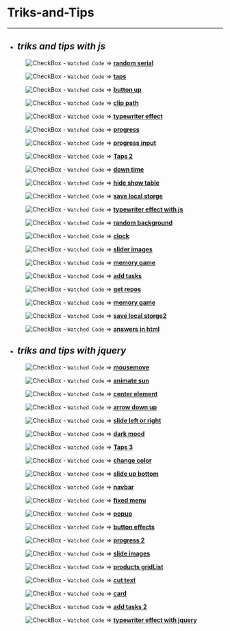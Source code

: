 # Triks-and-Tips

---

- ## _triks and tips with js_

  &nbsp;&nbsp;&nbsp;&nbsp; ![CheckBox](https://via.placeholder.com/12/32CD32/000000?text=+) - `Watched Code` => [**random serial**](https://github.com/Taha-Abdelmonim/Triks-and-Tips/tree/main/triks%20and%20tips%20js/random%20serial)

  &nbsp;&nbsp;&nbsp;&nbsp; ![CheckBox](https://via.placeholder.com/12/32CD32/000000?text=+) - `Watched Code` => [**taps**](https://github.com/Taha-Abdelmonim/Triks-and-Tips/tree/main/triks%20and%20tips%20js/taps)

  &nbsp;&nbsp;&nbsp;&nbsp; ![CheckBox](https://via.placeholder.com/12/32CD32/000000?text=+) - `Watched Code` => [**button up**](https://github.com/Taha-Abdelmonim/Triks-and-Tips/tree/main/triks%20and%20tips%20js/button%20up)

  &nbsp;&nbsp;&nbsp;&nbsp; ![CheckBox](https://via.placeholder.com/12/32CD32/000000?text=+) - `Watched Code` => [**clip path**](https://github.com/Taha-Abdelmonim/Triks-and-Tips/tree/main/triks%20and%20tips%20js/clip%20path)

  &nbsp;&nbsp;&nbsp;&nbsp; ![CheckBox](https://via.placeholder.com/12/32CD32/000000?text=+) - `Watched Code` => [**typewriter effect**](https://github.com/Taha-Abdelmonim/Triks-and-Tips/tree/main/triks%20and%20tips%20js/typewriter%20effect)

  &nbsp;&nbsp;&nbsp;&nbsp; ![CheckBox](https://via.placeholder.com/12/32CD32/000000?text=+) - `Watched Code` => [**progress**](https://github.com/Taha-Abdelmonim/Triks-and-Tips/tree/main/triks%20and%20tips%20js/progress)

  &nbsp;&nbsp;&nbsp;&nbsp; ![CheckBox](https://via.placeholder.com/12/32CD32/000000?text=+) - `Watched Code` => [**progress input**](https://github.com/Taha-Abdelmonim/Triks-and-Tips/tree/main/triks%20and%20tips%20js/progress%20input)

  &nbsp;&nbsp;&nbsp;&nbsp; ![CheckBox](https://via.placeholder.com/12/32CD32/000000?text=+) - `Watched Code` => [**Taps 2**](https://github.com/Taha-Abdelmonim/Triks-and-Tips/tree/main/triks%20and%20tips%20js/taps%202)

  &nbsp;&nbsp;&nbsp;&nbsp; ![CheckBox](https://via.placeholder.com/12/32CD32/000000?text=+) - `Watched Code` => [**down time**](https://github.com/Taha-Abdelmonim/Triks-and-Tips/tree/main/triks%20and%20tips%20js/down%20time)

  &nbsp;&nbsp;&nbsp;&nbsp; ![CheckBox](https://via.placeholder.com/12/32CD32/000000?text=+) - `Watched Code` => [**hide show table**](https://github.com/Taha-Abdelmonim/Triks-and-Tips/tree/main/triks%20and%20tips%20js/hide%20show%20table)

  &nbsp;&nbsp;&nbsp;&nbsp; ![CheckBox](https://via.placeholder.com/12/32CD32/000000?text=+) - `Watched Code` => [**save local storge**](https://github.com/Taha-Abdelmonim/Triks-and-Tips/tree/main/triks%20and%20tips%20js/save%20local%20storge)

  &nbsp;&nbsp;&nbsp;&nbsp; ![CheckBox](https://via.placeholder.com/12/32CD32/000000?text=+) - `Watched Code` => [**typewriter effect with js**](https://github.com/Taha-Abdelmonim/Triks-and-Tips/tree/main/triks%20and%20tips%20js/random%20background)

  &nbsp;&nbsp;&nbsp;&nbsp; ![CheckBox](https://via.placeholder.com/12/32CD32/000000?text=+) - `Watched Code` => [**random background**](https://github.com/Taha-Abdelmonim/Triks-and-Tips/tree/main/triks%20and%20tips%20js/typewriter%20effect%20with%20js)

  &nbsp;&nbsp;&nbsp;&nbsp; ![CheckBox](https://via.placeholder.com/12/32CD32/000000?text=+) - `Watched Code` => [**clock**](https://github.com/Taha-Abdelmonim/Triks-and-Tips/tree/main/triks%20and%20tips%20js/clock)

  &nbsp;&nbsp;&nbsp;&nbsp; ![CheckBox](https://via.placeholder.com/12/32CD32/000000?text=+) - `Watched Code` => [**slider images**](https://github.com/Taha-Abdelmonim/Triks-and-Tips/tree/main/triks%20and%20tips%20js/slider%20images)

  &nbsp;&nbsp;&nbsp;&nbsp; ![CheckBox](https://via.placeholder.com/12/32CD32/000000?text=+) - `Watched Code` => [**memory game**](https://github.com/Taha-Abdelmonim/Triks-and-Tips/tree/main/triks%20and%20tips%20js/memory%20game)

  &nbsp;&nbsp;&nbsp;&nbsp; ![CheckBox](https://via.placeholder.com/12/32CD32/000000?text=+) - `Watched Code` => [**add tasks**](https://github.com/Taha-Abdelmonim/Triks-and-Tips/tree/main/triks%20and%20tips%20js/add%20tasks)

  &nbsp;&nbsp;&nbsp;&nbsp; ![CheckBox](https://via.placeholder.com/12/32CD32/000000?text=+) - `Watched Code` => [**get repos**](https://github.com/Taha-Abdelmonim/Triks-and-Tips/tree/main/triks%20and%20tips%20js/get%20repos)

  &nbsp;&nbsp;&nbsp;&nbsp; ![CheckBox](https://via.placeholder.com/12/32CD32/000000?text=+) - `Watched Code` => [**memory game**](https://github.com/Taha-Abdelmonim/Triks-and-Tips/tree/main/triks%20and%20tips%20js/hangman)

  &nbsp;&nbsp;&nbsp;&nbsp; ![CheckBox](https://via.placeholder.com/12/32CD32/000000?text=+) - `Watched Code` => [**save local storge2**](https://github.com/Taha-Abdelmonim/Triks-and-Tips/tree/main/triks%20and%20tips%20js/save%20local%20storge2)

  &nbsp;&nbsp;&nbsp;&nbsp; ![CheckBox](https://via.placeholder.com/12/32CD32/000000?text=+) - `Watched Code` => [**answers in html**](https://github.com/Taha-Abdelmonim/Triks-and-Tips/tree/main/triks%20and%20tips%20js/answers%20in%20html)

- ## _triks and tips with jquery_

  &nbsp;&nbsp;&nbsp;&nbsp; ![CheckBox](https://via.placeholder.com/12/1565c0/000000?text=+) - `Watched Code` => [**mousemove**](https://github.com/Taha-Abdelmonim/Triks-and-Tips/tree/main/triks%20and%20tips%20jquery/mousemove)

  &nbsp;&nbsp;&nbsp;&nbsp; ![CheckBox](https://via.placeholder.com/12/1565c0/000000?text=+) - `Watched Code` => [**animate sun**](https://github.com/Taha-Abdelmonim/Triks-and-Tips/tree/main/triks%20and%20tips%20jquery/animate%20sun)

  &nbsp;&nbsp;&nbsp;&nbsp; ![CheckBox](https://via.placeholder.com/12/1565c0/000000?text=+) - `Watched Code` => [**center element**](https://github.com/Taha-Abdelmonim/Triks-and-Tips/tree/main/triks%20and%20tips%20jquery/center%20element)

  &nbsp;&nbsp;&nbsp;&nbsp; ![CheckBox](https://via.placeholder.com/12/1565c0/000000?text=+) - `Watched Code` => [**arrow down up**](https://github.com/Taha-Abdelmonim/Triks-and-Tips/tree/main/triks%20and%20tips%20jquery/arrow%20down%20up)

  &nbsp;&nbsp;&nbsp;&nbsp; ![CheckBox](https://via.placeholder.com/12/1565c0/000000?text=+) - `Watched Code` => [**slide left or right**](https://github.com/Taha-Abdelmonim/Triks-and-Tips/tree/main/triks%20and%20tips%20jquery/slide%20left%20%20or%20right)

  &nbsp;&nbsp;&nbsp;&nbsp; ![CheckBox](https://via.placeholder.com/12/1565c0/000000?text=+) - `Watched Code` => [**dark mood**](https://github.com/Taha-Abdelmonim/Triks-and-Tips/tree/main/triks%20and%20tips%20jquery/dark%20mood)

  &nbsp;&nbsp;&nbsp;&nbsp; ![CheckBox](https://via.placeholder.com/12/1565c0/000000?text=+) - `Watched Code` => [**Taps 3**](https://github.com/Taha-Abdelmonim/Triks-and-Tips/tree/main/triks%20and%20tips%20jquery/Taps%203)

  &nbsp;&nbsp;&nbsp;&nbsp; ![CheckBox](https://via.placeholder.com/12/1565c0/000000?text=+) - `Watched Code` => [**change color**](https://github.com/Taha-Abdelmonim/Triks-and-Tips/tree/main/triks%20and%20tips%20jquery/change%20color)

  &nbsp;&nbsp;&nbsp;&nbsp; ![CheckBox](https://via.placeholder.com/12/1565c0/000000?text=+) - `Watched Code` => [**slide up bottom**](https://github.com/Taha-Abdelmonim/Triks-and-Tips/tree/main/triks%20and%20tips%20jquery/slide%20up%20bottom)

  &nbsp;&nbsp;&nbsp;&nbsp; ![CheckBox](https://via.placeholder.com/12/1565c0/000000?text=+) - `Watched Code` => [**navbar**](https://github.com/Taha-Abdelmonim/Triks-and-Tips/tree/main/triks%20and%20tips%20jquery/navbar)

  &nbsp;&nbsp;&nbsp;&nbsp; ![CheckBox](https://via.placeholder.com/12/1565c0/000000?text=+) - `Watched Code` => [**fixed menu**](https://github.com/Taha-Abdelmonim/Triks-and-Tips/tree/main/triks%20and%20tips%20jquery/fixed%20menu)

  &nbsp;&nbsp;&nbsp;&nbsp; ![CheckBox](https://via.placeholder.com/12/1565c0/000000?text=+) - `Watched Code` => [**popup**](https://github.com/Taha-Abdelmonim/Triks-and-Tips/tree/main/triks%20and%20tips%20jquery/Popup)

  &nbsp;&nbsp;&nbsp;&nbsp; ![CheckBox](https://via.placeholder.com/12/1565c0/000000?text=+) - `Watched Code` => [**button effects**](https://github.com/Taha-Abdelmonim/Triks-and-Tips/tree/main/triks%20and%20tips%20jquery/button%20effects)

  &nbsp;&nbsp;&nbsp;&nbsp; ![CheckBox](https://via.placeholder.com/12/1565c0/000000?text=+) - `Watched Code` => [**progress 2**](https://github.com/Taha-Abdelmonim/Triks-and-Tips/tree/main/triks%20and%20tips%20jquery/progress%202)

  &nbsp;&nbsp;&nbsp;&nbsp; ![CheckBox](https://via.placeholder.com/12/1565c0/000000?text=+) - `Watched Code` => [**slide images**](https://github.com/Taha-Abdelmonim/Triks-and-Tips/tree/main/triks%20and%20tips%20jquery/slide%20images)

  &nbsp;&nbsp;&nbsp;&nbsp; ![CheckBox](https://via.placeholder.com/12/1565c0/000000?text=+) - `Watched Code` => [**products gridList**](https://github.com/Taha-Abdelmonim/Triks-and-Tips/tree/main/triks%20and%20tips%20jquery/products%20gridList)

  &nbsp;&nbsp;&nbsp;&nbsp; ![CheckBox](https://via.placeholder.com/12/1565c0/000000?text=+) - `Watched Code` => [**cut text**](https://github.com/Taha-Abdelmonim/Triks-and-Tips/tree/main/triks%20and%20tips%20jquery/cut%20text)

  &nbsp;&nbsp;&nbsp;&nbsp; ![CheckBox](https://via.placeholder.com/12/1565c0/000000?text=+) - `Watched Code` => [**card**](https://github.com/Taha-Abdelmonim/Triks-and-Tips/tree/main/triks%20and%20tips%20jquery/card)

  &nbsp;&nbsp;&nbsp;&nbsp; ![CheckBox](https://via.placeholder.com/12/1565c0/000000?text=+) - `Watched Code` => [**add tasks 2**](https://github.com/Taha-Abdelmonim/Triks-and-Tips/tree/main/triks%20and%20tips%20jquery/add%20tasks%202)

  &nbsp;&nbsp;&nbsp;&nbsp; ![CheckBox](https://via.placeholder.com/12/1565c0/000000?text=+) - `Watched Code` => [**typewriter effect with jquery**](https://github.com/Taha-Abdelmonim/Triks-and-Tips/tree/main/triks%20and%20tips%20jquery/typewriter%20effect%20with%20jquery)
